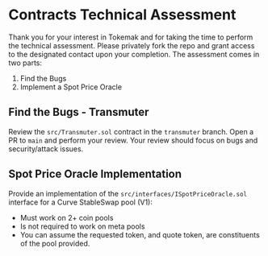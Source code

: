# Contracts Technical Assessment

Thank you for your interest in Tokemak and for taking the time to perform the technical assessment. Please privately fork the repo and grant access to the designated contact upon your completion. The assessment comes in two parts:

1.  Find the Bugs
2.  Implement a Spot Price Oracle

## Find the Bugs - Transmuter

Review the `src/Transmuter.sol` contract in the `transmuter` branch. Open a PR to `main` and perform your review. Your review should focus on bugs and security/attack issues.

## Spot Price Oracle Implementation

Provide an implementation of the `src/interfaces/ISpotPriceOracle.sol` interface for a Curve StableSwap pool (V1):

- Must work on 2+ coin pools
- Is not required to work on meta pools
- You can assume the requested token, and quote token, are constituents of the pool provided.
